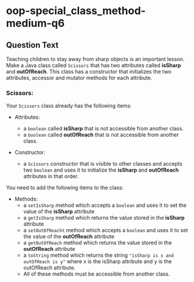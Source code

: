 # oop-special_class_method-medium-q6

## Question Text

Teaching children to stay away from sharp objects is an important lesson. Make a Java class called `Scissors` that has
two attributes called **isSharp** and **outOfReach**. This class has a constructor that initializes the two attributes,
accessor and mutator methods for each attribute.

### Scissors:

Your `Scissors` class already has the following items:

- Attributes:
    - a `boolean` called **isSharp** that is not accessible from another class.
    - a `boolean` called **outOfReach** that is not accessible from another class.

- Constructor:
    - a `Scissors` constructor that is visible to other classes and accepts two `boolean` and uses it to initialize the
      **isSharp** and **outOfReach** attributes in that order.

You need to add the following items to the class:

- Methods:
    - a `setIsSharp` method which accepts a `boolean` and uses it to set the value of the **isSharp** attribute
    - a `getIsSharp` method which returns the value stored in the **isSharp** attribute
    - a `setOutOfReacht` method which accepts a `boolean` and uses it to set the value of the **outOfReach** attribute
    - a `getOutOfReach` method which returns the value stored in the **outOfReach** attribute
    - a `toString` method which returns the string `"isSharp is x and outOfReach is y"` where x is the isSharp attribute and y is the outOfReach attribute.
    - All of these methods must be accessible from another class.